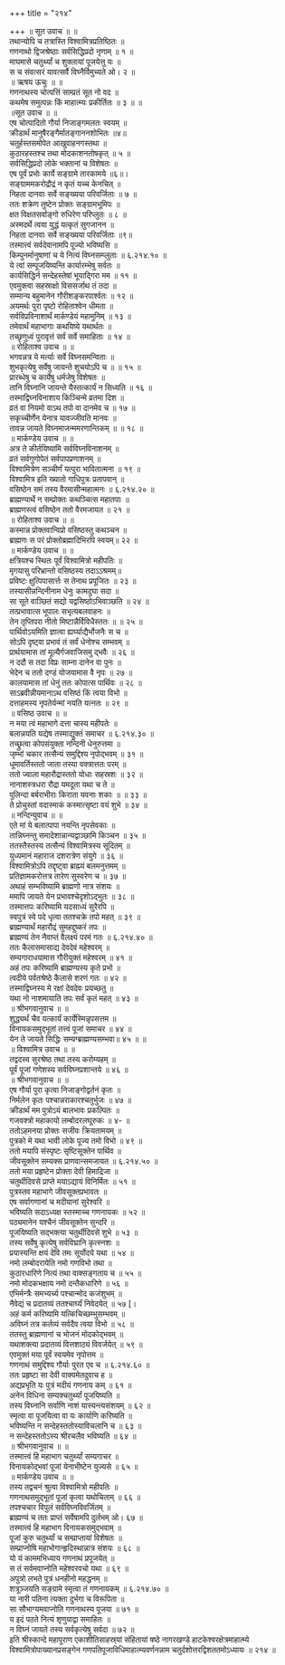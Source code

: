 +++
title = "२१४"

+++
॥ सूत उवाच ॥ ॥  
तथान्योपि च तत्रास्ति विश्वामित्रप्रतिष्ठितः ॥  
गणनाथो द्विजश्रेष्ठाः सर्वसिद्धिप्रदो नृणाम् ॥ १ ॥  
माघमासे चतुर्थ्यां च शुक्लायां पूजयेत्तु यः ॥  
स च संवत्सरं यावत्सर्वै विघ्नैर्विमुच्यते ओ। २ ॥  
॥ ऋषय ऊचुः ॥ ॥  
गणनाथस्य चोत्पत्तिं साम्प्रतं सूत नो वद ॥  
कथमेष समुत्पन्नः किं माहात्म्यः प्रकीर्तितः ॥ ३ ॥ ॥  
॥सूत उवाच ॥ ॥  
एष चोत्पादितो गौर्या निजाङ्गमलतः स्वयम् ॥  
क्रीडार्थं मानुषैरङ्गैर्मातङ्गाननशोभितः ॥४॥  
चतुर्हस्तसमोपेत आखुवाहनगस्तथा ॥  
कुठारहस्तश्च तथा मोदकाशनतोषकृत् ॥ ५ ॥  
सर्वसिद्धिप्रदो लोके भक्तानां च विशेषतः ॥  
एष पूर्वं प्रभोः कार्ये सङ्ग्रामे तारकामये ॥६॥।  
सङ्ग्राममकरोद्रौद्रं न कृतं यच्च केनचित् ॥  
निहता दानवाः सर्वे सङ्ख्यया परिवर्जिताः ॥ ७ ॥  
ततः शक्रेण तुष्टेन प्रोक्तः सङ्ग्रामभूमिपः ॥  
क्षत विक्षतसर्वाङ्गो रुधिरेण परिप्लुतः ॥ ८ ॥  
अस्मदर्थे त्वया युद्धं यत्कृतं सुगजानन ॥  
निहता दानवाः सर्वे सङ्ख्यया परिवर्जिताः ॥९॥  
तस्मात्त्वं सर्वदेवानामपि पूज्यो भविष्यसि ॥  
किम्पुनर्मानुषाणां च ये नित्यं विघ्नसम्प्लुताः ॥ ६.२१४.१० ॥  
ये त्वां सम्पूजयिष्यन्ति कार्यारम्भेषु सर्वतः ॥  
कार्यसिद्धिर्न सन्देहस्तेषां भूयाद्गिरा मम ॥ ११ ॥  
एवमुक्त्वा सहस्राक्षो विससर्जाथ तं तदा ॥  
सम्मान्य बहुमानेन गौरीशङ्करपार्श्वतः ॥ १२ ॥  
अयमर्थः पुरा पृष्टो रोहिताश्वेन धीमता ॥  
सर्वविप्रविनाशार्थं मार्कण्डेयं महामुनिम् ॥ १३ ॥  
तमेवार्थं महाभागाः कथयिष्ये यथार्थतः ॥  
तच्छृणुध्वं पुरावृत्तं सर्वं सर्वे समाहिताः ॥ १४ ॥  
॥ रोहिताश्व उवाच ॥ ॥  
भगवन्नत्र ये मर्त्याः सर्वे विघ्नसमन्विताः ॥  
शुभकृत्येषु सर्वेषु जायन्ते शुचयोऽपि च ॥ ॥ १५ ॥  
प्रारब्धेषु च कार्येषु धर्मजेषु विशेषतः ॥  
तानि विघ्नानि जायन्ते यैस्तत्कार्यं न सिध्यति ॥ १६ ॥  
तस्माद्विघ्नविनाशाय किञ्चिन्मे व्रतमा दिश ॥  
व्रतं वा नियमो वाऽथ तपो वा दानमेव च ॥ १७ ॥  
सकृच्चीर्णेन येनात्र यावज्जीवति मानवः ॥  
तावन्न जायते विघ्नमाजन्ममरणान्तिकम् ॥ ॥ १८ ॥  
॥ मार्कण्डेय उवाच ॥ ॥  
अत्र ते कीर्तयिष्यामि सर्वविघ्नविनाशनम् ॥  
व्रतं सर्वगुणोपेतं सर्वपापप्रणाशनम् ॥  
विश्वामित्रेण सञ्चीर्णं यत्पुरा भावितात्मना ॥ १९ ॥  
विश्वामित्र इति ख्यातो गाधिपुत्रः प्रतापवान् ॥  
वसिष्ठेन समं तस्य वैरमासीन्महात्मनः ॥ ६.२१४.२० ॥  
ब्राह्मण्यार्थे न सम्प्रोक्तः कथञ्चित्स महातपाः ॥  
ब्राह्मणस्त्वं वसिष्ठेन ततो वैरमजायत ॥ २१ ॥  
॥ रोहिताश्व उवाच ॥ ॥  
कस्मान्न प्रोक्तवान्विप्रो वसिष्ठस्तु कथञ्चन ॥  
ब्राह्मणः स परं प्रोक्तोब्रह्मादिभिरपि स्वयम्॥ २२ ॥  
॥ मार्कण्डेय उवाच ॥ ॥  
क्षत्रियश्च स्थितः पूर्वं विश्वामित्रो महीपतिः ॥  
मृगयासु परिभ्रान्तो वसिष्ठस्य तदाऽऽश्रमम्॥  
प्रविष्टः क्षुत्पिपासार्त्तः स तेनाथ प्रपूजितः ॥ २३ ॥  
तस्यासीन्नन्दिनीनाम धेनुः कामदुघा सदा ॥  
सा सूते वाञ्छितं सद्यो यद्वसिष्ठोऽभिवाञ्छति ॥ २४ ॥  
तत्प्रभावात्स भूपालः सभृत्यबलवाहनः ॥  
तेन तृप्तिपरा नीतो मिष्टान्नैर्विविधैस्ततः ॥ ॥ २५ ॥  
पार्थिवोऽयमिति ज्ञात्वा ह्यर्घ्याद्यैर्भोजनैः स च ॥  
सोऽपि दृष्ट्वा प्रभावं तं सर्वं धेनोश्च सम्भवम् ॥  
प्रार्थयामास तां मूल्यैर्गजवाजिसमु द्भवैः ॥ २६ ॥  
न ददौ स तदा विप्रः साम्ना दानेन वा पुनः ॥  
भेदेन च ततो दण्डं योजयामास वै नृपः ॥ २७ ॥  
कालयामास तां धेनुं ततः कोपात्स पार्थिवः ॥ २८ ॥  
साऽब्रवीन्नीयमानाऽथ वसिष्ठं किं त्वया विभो ॥  
दत्ताहमस्य नृपतेर्यन्मां नयति यत्नतः ॥ २९ ॥  
॥ वसिष्ठ उवाच ॥ ॥  
न मया त्वं महाभागे दत्ता चास्य महीपतेः ॥  
बलान्नयति यद्येष तस्माद्युक्तं समाचर ॥ ६.२१४.३० ॥  
तच्छ्रुत्वा कोपसंयुक्ता नन्दिनी धेनुरुत्तमा ॥  
जृम्भां चकार तत्सैन्यं समुद्दिश्य नृपोद्भवम् ॥ ३१ ॥  
धूमावर्तिस्ततो जाता तस्या वक्त्रात्ततः परम् ॥  
ततो ज्वाला महारौद्रास्ततो योधाः सहस्रशः ॥ ३२ ॥  
नानाशस्त्रधरा रौद्रा यमदूता यथा च ते ॥  
पुलिन्दा बर्बराभीराः किराता यवनाः शकाः ॥ ॥ ३३ ॥  
ते प्रोचुस्तां वदास्माकं कस्मात्सृष्टा वयं शुभे ॥ ३४ ॥  
॥ नन्दिन्युवाच ॥ ॥  
एते मां ये बलात्पापा नयन्ति नृपसेवकाः ॥  
तान्निघ्नन्तु समादेशान्नान्यद्वाञ्छामि किञ्चन ॥ ३५ ॥  
ततस्तैस्तस्य तत्सैन्यं विश्वामित्रस्य सूदितम् ॥  
युध्यमानं महाराज दशरात्रेण संयुगे ॥ ३६ ॥  
विश्वामित्रोऽपि तद्दृष्ट्वा ब्राह्म्यं बलमनुत्तमम् ॥  
प्रतिज्ञामकरोत्तत्र तारेण सुस्वरेण च ॥ ३७ ॥  
अथाहं सम्भविष्यामि ब्राह्मणो नात्र संशयः ॥  
ममापि जायते येन प्रभावश्चेदृशोऽद्भुतः ॥ ३८ ॥  
तस्मात्तपः करिष्यामि यदसाध्यं सुरैरपि ॥  
स्वपुत्रं स्वे पदे धृत्वा ततश्चक्रे तपो महत् ॥ ३९ ॥  
ब्राह्मण्यार्थं महारौद्रं सुमहद्दुष्करं तपः ॥  
ब्राह्मण्यं तेन नैवाप्तं वैलक्ष्यं परमं गतः ॥ ६.२१४.४० ॥  
ततः कैलासमासाद्य देवदेवं महेश्वरम् ॥  
सम्यगाराधयामास गौरीयुक्तं महेश्वरम् ॥ ४१ ॥  
अहं तपः करिष्यामि ब्राह्मण्यस्य कृते प्रभो ॥  
त्वदीये पर्वतश्रेष्ठे कैलासे शरणं गतः ॥ ४२ ॥  
तस्माद्विघ्नस्य मे रक्षां देवदेवः प्रयच्छतु ॥  
यथा नो नाशमायाति तपः सर्वं कृतं महत् ॥ ४३ ॥  
॥ श्रीभगवानुवाच ॥ ॥  
शुद्ध्यर्थं चैव यत्कार्यं कार्येस्मिन्नृपसत्तम ॥  
विनायकसमुद्भूतां तत्त्वं पूजां समाचर ॥ ४४ ॥  
येन ते जायते सिद्धिः सम्यग्ब्राह्मण्यसम्भवा॥ ४५ ॥ ॥  
॥ विश्वामित्र उवाच ॥ ॥  
तद्वदस्व सुरश्रेष्ठ तथा तस्य करोम्यहम् ॥  
पूर्वं पूजां गणेशस्य सर्वविघ्नप्रशान्तये ॥ ४६ ॥  
॥ श्रीभगवानुवाच ॥ ॥  
एष गौर्या पुरा कृत्वा निजाङ्गोद्वर्तनं कृतः ॥  
निर्मलेन कृतः पश्चान्नराकारश्चतुर्भुजः ॥ ४७ ॥  
क्रीडार्थं मम पुत्रोऽयं बालभावः प्रकल्पितः ॥  
गजवक्त्रो महाकायो लम्बोदरलघूरुकः ॥ ४- ॥  
ततोऽहमनया प्रोक्तः सजीवः क्रियतामयम् ॥  
पुत्रको मे यथा भावी लोके पूज्य तमो विभो ॥ ४९ ॥  
ततो मयापि संस्पृष्टः सृष्टिसूक्तेन पार्थिव ॥  
जीवसूक्तेन सम्यक्स प्राणवान्समजायत ॥ ६.२१४.५० ॥  
ततो मया प्रहृष्टेन प्रोक्ता देवी हिमाद्रिजा ॥  
चतुर्थीदिवसे प्राप्ते मयाऽद्यायं विनिर्मितः ॥ ५१ ॥  
पुत्रस्तव महाभागे जीवसूक्तप्रभावतः ॥  
एष सर्वागणानां च मदीयानां सुरेश्वरि ॥  
भविष्यति सदाऽध्यक्ष स्तस्माच्च गणनायकः ॥ ५२ ॥  
पठ्यमानेन यश्चैनं जीवसूक्तेन सुन्दरि ॥  
पूजयिष्यति सद्भक्त्या चतुर्थीदिवसे शुभे ॥ ५३ ॥  
तस्य सर्वेषु कृत्येषु सर्वविघ्रानि कृत्स्नशः ॥  
प्रयास्यन्ति क्षयं देवि तमः सूर्योदये यथा ॥ ५४ ॥  
नमो लम्बोदरायेति नमो गणविभो तथा ॥  
कुठारधारिणे नित्यं तथा वाक्सङ्गताय च ॥ ५५ ॥  
नमो मोदकभक्षाय नमो दन्तैकधारिणे ॥ ५६ ॥  
एभिर्मन्त्रैः समभ्यर्च्य पश्चान्मोद कजंशुभम् ॥  
नैवेद्यं च प्रदातव्यं ततश्चार्घ्यं निवेदयेत् ॥ ५७ [।  
अहं कर्म करिष्यामि यत्किचिच्छम्भुसम्भवम् ॥  
अविघ्नं तत्र कर्तव्यं सर्वदैव त्वया विभो ॥ ५८ ॥  
ततस्तु ब्राह्मणानां च भोजनं मोदकोद्भवम् ॥  
यथाशक्त्या प्रदातव्यं वित्तशाठ्यं विवर्जयेत् ॥ ५९ ॥  
एवमुक्तं मया पूर्वं स्वयमेव नृपोत्तम ॥  
गणनाथं समुद्दिश्य गौर्याः पुरत एव च ॥ ६.२१४.६० ॥  
ततः प्रहृष्टा सा देवी वाक्यमेतदुवाच ह ॥  
अद्यप्रभृति यः पुत्रं मदीयं गणनाय कम् ॥ ६१ ॥  
अनेन विधिना सम्यक्चतुर्थ्यां पूजयिष्यति ॥  
तस्य विघ्नानि सर्वाणि नाशं यास्यन्त्यसंशयम् ॥ ६२ ॥  
स्मृत्वा वा पूजयित्वा वा यः कार्याणि करिष्यति ॥  
भविष्यन्ति न सन्देहस्ततोस्याविचलानि च ॥ ६३ ॥  
न सन्देहस्ततोऽस्य श्रीरचलैव भविष्यति ॥ ६४ ॥  
॥ श्रीभगवानुवाच ॥ ॥  
तस्मात्त्वं हि महाभाग चतुर्थ्यां सम्यगाचर ॥  
विनायकोद्भवां पूजां येनाभीष्टेन युज्यसे ॥ ६५ ॥  
॥ मार्कण्डेय उवाच ॥ ॥  
तस्य तद्वचनं श्रुत्वा विश्वामित्रो महीपतिः ॥  
गणनाथसमुद्भूतां पूजां कृत्वा यथोचिताम् ॥ ६६ ॥  
तपश्चचार विपुलं सर्वविघ्नविवर्जितम् ॥  
ब्राह्मण्यं च ततः प्राप्तं सर्वेषामपि दुर्लभम् ओ। ६७ ॥  
तस्मात्त्वं हि महाभाग विनायकसमुद्भवाम् ॥  
पूजां कुरु चतुर्थ्यां च सम्प्राप्तायां विशेषतः ॥  
सम्प्राप्नोषि महाभोगान्हृदिस्थान्नात्र संशयः ॥ ६८ ॥  
यो यं काममभिध्याय गणनाथं प्रपूजयेत् ॥  
स तं सर्वमवाप्नोति महेश्वरवचो यथा ॥ ६९ ॥  
अपुत्रो लभते पुत्रं धनहीनो महद्धनम् ॥  
शत्रूञ्जयति सङ्ग्रामे स्मृत्वा तं गणनायकम् ॥ ६.२१४.७० ॥  
या नारी पतिना त्यक्ता दुर्भगा च विरूपिता ॥  
सा सौभाग्यमवाप्नोति गणनाथस्य पूजया ॥ ७१ ॥  
य इदं पठते नित्यं शृणुयाद्वा समाहितः ॥  
न विघ्नं जायते तस्य सर्वकृत्येषु सर्वदा ॥ ७२ ॥  
इति श्रीस्कान्दे महापुराण एकाशीतिसाहस्र्यां संहितायां षष्ठे नागरखण्डे हाटकेश्वरक्षेत्रमाहात्म्ये विश्वामित्रोपाख्यानप्रसङ्गेन गणपतिपूजाविधिमाहात्म्यवर्णनन्नाम चतुर्दशोत्तरद्विशततमोऽध्यायः ॥ २१४ ॥
